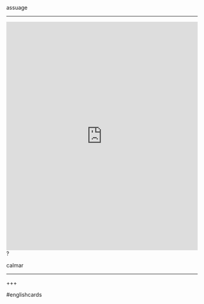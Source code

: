 assuage
___
<iframe src="https://youglish.com/pronounce/assuage/english" style="width:100%; height:600px;" frameborder="0"></iframe>
?

calmar
___

<!--SR:!2025-03-21,8,250-->
+++

#englishcards